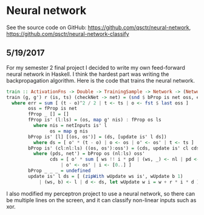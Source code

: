 # Neural network

See the source code on GitHub: https://github.com/qsctr/neural-network, https://github.com/qsctr/neural-network-classify

## 5/19/2017

For my semester 2 final project I decided to write my own feed-forward neural network in Haskell. I think the hardest part was writing the backpropagation algorithm. Here is the code that trains the neural network.

```haskell
train :: ActivationFns -> Double -> TrainingSample -> Network -> (Network, Double)
train (g, g') r (is, ts) (checkNet -> net) = (snd $ bProp is net oss, err)
  where err = sum [ (t - o)^2 / 2 | t <- ts | o <- fst $ last oss ]
        oss = fProp is net
        fProp _ [] = []
        fProp is' (l:ls) = (os, map g' nis) : fProp os ls
          where nis = netInputs is' l
                os = map g nis
        bProp is' [l] [(os, os')] = (ds, [update is' l ds])
          where ds = [ o' * (t - o) | o <- os | o' <- os' | t <- ts ]
        bProp is' (cl:nl:ls) ((os, os'):oss') = (cds, update is' cl cds : net')
          where (pds, net') = bProp os (nl:ls) oss'
                cds = [ o' * sum [ ws !! i * pd | (ws, _) <- nl | pd <- pds ]
                    | o' <- os' | i <- [0..] ]
        bProp _ _ _ = undefined
        update is' l ds = [ (zipWith wUpdate ws is', wUpdate b 1)
            | (ws, b) <- l | d <- ds, let wUpdate w i = w + r * i * d ]
```

I also modified my perceptron project to use a neural network, so there can be multiple lines on the screen, and it can classify non-linear inputs such as xor.
